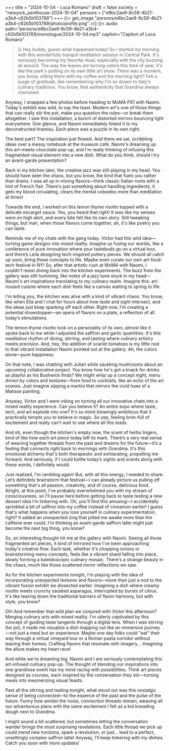 +++
title = "2024-10-04 - Luca Romano"
draft = false
society = "newyork_penthouse-2024-10-04"
persons = ["e8bc2ae9-8c59-4b21-a3b4-c62b5b103769"]
+++
{{< get_image "persons/e8bc2ae9-8c59-4b21-a3b4-c62b5b103769/photo/profile.png" >}}
{{< audio
    path="persons/e8bc2ae9-8c59-4b21-a3b4-c62b5b103769/monologue/2024-10-04.mp3" 
    caption="Caption of Luca Romano"
>}}
Hey buddy, guess what happened today!
So I started my morning with this wonderfully tranquil meditation session in Central Park. It's seriously becoming my favorite ritual, especially with the city buzzing all around. The way the leaves are turning colors this time of year, it's like the park's putting on its own little art show. There was a moment, you know, sitting there with my coffee and the morning light? Felt a surge of gratitude, like remembering why I'm so drawn to Italy's culinary traditions. You know, that authenticity that Grandma always cherished.

Anyway, I snapped a few photos before heading to MoMA PS1 with Naomi. Today's exhibit was wild, to say the least. Modern art's one of those things that can really stir the pot, make you question the rules—or break them altogether. I saw this installation, a bunch of distorted mirrors bouncing light everywhere. One glance, and Naomi immediately linked it to my deconstructed tiramisu. Each piece was a puzzle in its own right. 

The best part? The inspiration just flowed. And there we sat, scribbling ideas over a messy notebook at the museum café. Naomi's dreaming up this art-meets-chocolate pop-up, and I'm really thinking of infusing this fragmented visual element into a new dish. What do you think, should I try an avant-garde presentation?

Back in my kitchen later, the creative jazz was still playing in my head. You should have seen the chaos, but you know, the kind that fuels you rather than drains. I was all up in mixing flavors—think classic Italian roots with a hint of French flair. There's just something about handling ingredients, it gets my blood circulating, clears the mental cobwebs more than meditation at times! 

Towards the end, I worked on this lemon thyme risotto topped with a delicate escargot sauce. Yes, you heard that right! It was like my senses were on high alert, and every bite felt like its own story. Still tweaking things, but man, when those flavors come together, ah, it's like poetry you can taste.

Reminds me of my chats with the gang today. Victor had this wild idea—turning game designs into mixed reality. Imagine us fusing our worlds, like a conference of pure innovation where your tastebuds go on a virtual tour, and there’s Leila designing tech-inspired pottery pieces. We should all catch up soon, bring these concepts to life. Maybe even curate our own art-food-tech festival in NY!
So, after that artistic rush at MoMA with Naomi, I couldn't resist diving back into the kitchen experiments. The buzz from the gallery was still humming, like notes of a jazz tune stuck in my head—Naomi's art inspirations translating to my culinary realm. Imagine this: art-roused cuisine where each dish feels like a canvas waiting to spring to life.

I'm telling you, the kitchen was alive with a kind of vibrant chaos. You know, like when Ella and I chat for hours about how taste and sight intersect, and the ideas just keep sparking off each other. Right now, I'm creating a potential showstopper—an opera of flavors on a plate, a reflection of all today’s stimulations. 

The lemon thyme risotto took on a personality of its own, almost like it spoke back to me while I adjusted the saffron and garlic quantities. It's this meditative rhythm of dicing, stirring, and tasting where culinary artistry meets precision. And, hey, the addition of scarlet tomatoes is my little nod to that vibrant installation Naomi pointed out at the gallery. Ah, the colors alone—pure happiness.

On that note, I was chatting with Julian while sautéing mushrooms about an upcoming collaborative project. You know how he's got a knack for drinks as playful as his Bushwick finds? We might whip up a concept night, menu driven by colors and textures—from food to cocktails, like an echo of the art scenes. Just imagine sipping a martini that mirrors the vivid hues of a Matisse painting.

Anyway, Victor and I were vibing on turning all our innovative chats into a mixed reality experience. Can you believe it? An entire expo where taste, tech, and art explode into one? It's so mind-blowingly ambitious that it practically tempts you to believe in magic. So yep, feeling brim-full of excitement and really can't wait to see where all this leads.

And oh, even though the kitchen's empty now, the scent of herbs lingers, kind of like how each art piece today left its mark. There’s a very real sense of weaving together threads from the past and dreams for the future—it’s a feeling that connects right back to mornings with Grandma. It's this emotional alchemy that's both therapeutic and exhilarating, propelling me forward. And seriously, if I could bottle today’s sights and scents along with these words, I definitely would. 

Just realized, I'm rambling again! But, with all this energy, I needed to share. Let’s definitely brainstorm that festival—I can already picture us pulling off something that's all passion, creativity, and of course, delicious food. Alright, at this point, I've probably overwhelmed you with my stream of consciousness, so I'll pause here before getting back to taste testing a new dessert idea I’m tinkering with.
Oh, you'll find this amusing—I accidentally sprinkled a bit of saffron into my coffee instead of cinnamon earlier! I guess that's what happens when you lose yourself in culinary experimentation, right? It added an unexpected zing that jolted me awake more than the caffeine ever could. I'm thinking an avant-garde saffron latte might just become the next big thing, you know?

So, an interesting thought hit me at the gallery with Naomi. Seeing all those fragmented art pieces, it kind of mirrored how I've been approaching today's creative flow. Each task, whether it's chopping onions or brainstorming menu concepts, feels like a vibrant shard falling into place, slowly forming a kaleidoscopic culinary mosaic. There's a strange beauty in the chaos, much like those scattered mirror reflections we saw.

 As for the kitchen experiments tonight, I'm playing with the idea of incorporating unexpected textures and flavors—more than just a nod to the vibrant fusion exhibit we dissected earlier. Imagining a dish where creamy risotto meets crunchy sautéed asparagus, interrupted by bursts of citrus. It's like tearing down the traditional barriers of flavor harmony, but with style, you know?

Oh! And remember that wild plan we conjured with Victor this afternoon? Merging culinary arts with mixed reality. I'm utterly captivated by this concept of guiding taste tangents through a digital lens. When I was stirring the pot, it made me visualize a dish mapping out like an immersive journey—not just a meal but an experience. Maybe one day folks could "eat" their way through a virtual vineyard tour or a Roman pasta corridor without leaving their homes. Crafting flavors that resonate with imagery... Imagining the allure makes my heart race!

And while we're dreaming big, Naomi and I are seriously contemplating this art-infused culinary pop-up. The thought of blending our inspirations into one grandiose event has my mind racing with possibilities. Think art pieces designed as courses, each inspired by the conversation they stir—turning meals into mesmerizing visual feasts.

Past all the stirring and tasting tonight, what stood out was this nostalgic sense of being connected—to the essence of the past and the pulse of the future. Funny how amidst the noise, connection threads remain, weaving all our adventurous plans with the same excitement I felt as a kid kneading dough next to Grandma. 

I might sound a bit scattered, but sometimes letting the conversation wander brings the most surprising revelations. Each little thread we pick up could mend new horizons, spark a revolution, or just… lead to a perfect, unwittingly complex saffron latte!
Anyway, I'll keep tinkering with my dishes. Catch you soon with more updates!
